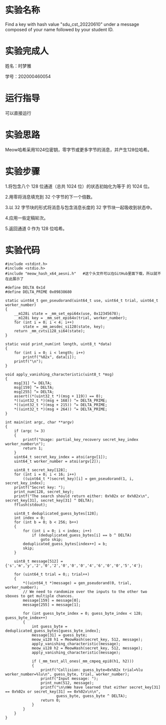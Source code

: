 # 实验名称
Find a key with hash value "sdu_cst_20220610" under a message composed of your name followed by your student ID. 
# 实验完成人
姓名：时梦雅

学号：202000460054
# 运行指导
可以直接运行
# 实验思路
Meow哈希采用1024位密钥，零字节或更多字节的消息，并产生128位哈希。
# 实验步骤
1.将包含八个 128 位通道（总共 1024 位）的状态初始化为等于 的 1024 位。

2.用零将消息填充到 32 个字节的下一个倍数。

3.以 32 字节块的形式将消息与包含消息长度的 32 字节块一起吸收到状态中。

4.应用一些定稿轮次。

5.返回通道 0 作为 128 位哈希。
# 实验代码
    #include <stdint.h>
    #include <stdio.h>
    #include "meow_hash_x64_aesni.h"   #这个头文件可以在GitHub里面下载，所以就不在此展示了

    #define DELTA 0x1d    
    #define DELTA_PRIME 0x09838680

    static uint64_t gen_pseudorand(uint64_t use, uint64_t trial, uint64_t worker_number)
    {
        __m128i state = _mm_set_epi64x(use, 0x12345678);
        __m128i key = _mm_set_epi64x(trial, worker_number);
        for (int i = 0; i < 4; i++)
            state = _mm_aesdec_si128(state, key);
        return _mm_cvtsi128_si64(state);
    }

    static void print_num(int length, uint8_t *data)
    {
        for (int i = 0; i < length; i++)
            printf("%02x", data[i]);
        printf("\n");
    }

    void apply_vanishing_characteristic(uint8_t *msg)
    {
        msg[31] ^= DELTA;
        msg[159] ^= DELTA;
        msg[255] ^= DELTA;
        assert((*(uint32_t *)(msg + 119)) == 0);
        *((uint32_t *)(msg + 168)) ^= DELTA_PRIME;
        *((uint32_t *)(msg + 215)) ^= DELTA_PRIME;
        *((uint32_t *)(msg + 264)) ^= DELTA_PRIME;
    }

    int main(int argc, char **argv)
    {
        if (argc != 3)
        {
            printf("Usage: partial_key_recovery secret_key_index worker_number\n");
            return 1;
        }
        uint64_t secret_key_index = atoi(argv[1]);
        uint64_t worker_number = atoi(argv[2]);
        
        uint8_t secret_key[128];
        for (int i = 0; i < 16; i++)
            ((uint64_t *)secret_key)[i] = gen_pseudorand(1, i, secret_key_index);
        printf("Secret key: ");
        print_num(128, secret_key);
        printf("The search should return either: 0x%02x or 0x%02x\n", secret_key[31], secret_key[31] ^ DELTA);
        fflush(stdout); 

        uint8_t deduplicated_guess_bytes[128];
        int index = 0;
        for (int b = 0; b < 256; b++)
        {
            for (int i = 0; i < index; i++)
                if (deduplicated_guess_bytes[i] == b ^ DELTA)
                    goto skip;
            deduplicated_guess_bytes[index++] = b;
            skip;
        }

        uint8_t message[512] = {'s','m','y','2','0','2','0','0','0','4','6','0','0','5','4'};

        for (uint64_t trial = 0;; trial++)
        {
            *((uint64_t *)message) = gen_pseudorand(0, trial, worker_number);
            // We need to randomize over the inputs to the other two sboxes to get multiple chances.
            message[159] = message[0];
            message[255] = message[1];

            for (int guess_byte_index = 0; guess_byte_index < 128; guess_byte_index++)
            {
                int guess_byte = deduplicated_guess_bytes[guess_byte_index];
                message[31] = guess_byte;
                meow_u128 h1 = MeowHash(secret_key, 512, message);
                apply_vanishing_characteristic(message);
                meow_u128 h2 = MeowHash(secret_key, 512, message);
                apply_vanishing_characteristic(message);

                if (_mm_test_all_ones(_mm_cmpeq_epi8(h1, h2)))
                {
                    printf("Collision: guess_byte=0x%02x trial=%lu worker_number=%lu\n", guess_byte, trial, worker_number);
                    printf("Input message: ");
                    print_num(512, message);
                    printf("\n\nWe have learned that either secret_key[31] == 0x%02x or secret_key[31] == 0x%02x\n\n",
                           guess_byte, guess_byte ^ DELTA);
                    return 0;
                }
            }
        }
    }
